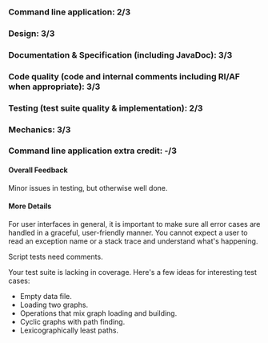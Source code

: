 ### Command line application: 2/3

### Design: 3/3

### Documentation & Specification (including JavaDoc): 3/3

### Code quality (code and internal comments including RI/AF when appropriate): 3/3

### Testing (test suite quality & implementation): 2/3

### Mechanics: 3/3

### Command line application extra credit:  -/3

#### Overall Feedback

Minor issues in testing, but otherwise well done.

#### More Details

For user interfaces in general, it is important to make sure all error cases are
handled in a graceful, user-friendly manner.  You cannot expect a user to read
an exception name or a stack trace and understand what's happening.

Script tests need comments.

Your test suite is lacking in coverage.  Here's a few ideas for interesting test
cases:
- Empty data file.
- Loading two graphs.
- Operations that mix graph loading and building.
- Cyclic graphs with path finding.
- Lexicographically least paths.
